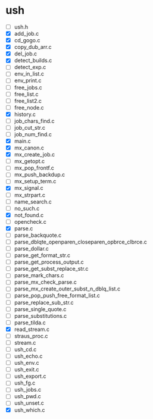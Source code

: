 # ush
- [ ] ush.h
- [x] add_job.c
- [x] cd_gogo.c 
- [x] copy_dub_arr.c
- [x] del_job.c
- [x] detect_builds.c 
- [ ] detect_exp.c
- [ ] env_in_list.c
- [ ] env_print.c 
- [ ] free_jobs.c
- [ ] free_list.c 
- [ ] free_list2.c
- [ ] free_node.c
- [x] history.c 
- [ ] job_chars_find.c
- [ ] job_cut_str.c 
- [ ] job_num_find.c
- [x] main.c
- [x] mx_canon.c 
- [x] mx_create_job.c
- [ ] mx_getopt.c 
- [ ] mx_pop_frontf.c
- [ ] mx_push_backdup.c
- [ ] mx_setup_term.c 
- [x] mx_signal.c
- [ ] mx_strpart.c 
- [ ] name_search.c
- [ ] no_such.c
- [x] not_found.c 
- [ ] opencheck.c
- [x] parse.c 
- [ ] parse_backquote.c
- [ ] parse_dblqte_openparen_closeparen_opbrce_clbrce.c 
- [ ] parse_dollar.c
- [ ] parse_get_format_str.c
- [ ] parse_get_process_output.c 
- [ ] parse_get_subst_replace_str.c
- [ ] parse_mark_chars.c 
- [ ] parse_mx_check_parse.c
- [ ] parse_mx_create_outer_subst_n_dblq_list.c
- [ ] parse_pop_push_free_format_list.c 
- [ ] parse_replace_sub_str.c
- [ ] parse_single_quote.c
- [ ] parse_substitutions.c
- [ ] parse_tilda.c 
- [x] read_stream.c
- [ ] straus_proc.c
- [ ] stream.c
- [ ] ush_cd.c 
- [ ] ush_echo.c
- [ ] ush_env.c
- [ ] ush_exit.c
- [ ] ush_export.c 
- [ ] ush_fg.c
- [ ] ush_jobs.c
- [ ] ush_pwd.c
- [ ] ush_unset.c 
- [x] ush_which.c
